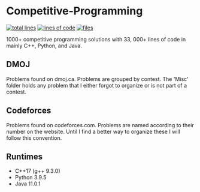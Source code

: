 
# Competitive-Programming

[![total lines](https://tokei.rs/b1/github/Blackgaurd/Competitive-Programming)](https://github.com/Blackgaurd/Competitive-Programming)
[![lines of code](https://tokei.rs/b1/github/Blackgaurd/Competitive-Programming?category=code)](https://github.com/Blackgaurd/Competitive-Programming)
[![files](https://tokei.rs/b1/github/Blackgaurd/Competitive-Programming?category=files)](https://github.com/Blackgaurd/Competitive-Programming)

1000+ competitive programming solutions with 33, 000+ lines of code in mainly C++, Python, and Java.

## DMOJ

Problems found on dmoj.ca. Problems are grouped by contest. The 'Misc' folder holds any problem that I either forgot to organize or is not part of a contest.

## Codeforces

Problems found on codeforces.com. Problems are named according to their number on the website. Until I find a better way to organize these I will follow this convention.

## Runtimes

- C++17 (g++ 9.3.0)
- Python 3.9.5
- Java 11.0.1
